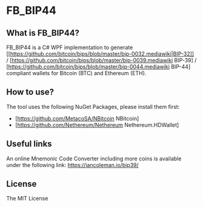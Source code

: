 # FB_BIP44

## What is FB_BIP44?
FB_BIP44 is a C# WPF implementation to generate [[https://github.com/bitcoin/bips/blob/master/bip-0032.mediawiki|BIP-32]] / [https://github.com/bitcoin/bips/blob/master/bip-0039.mediawiki BIP-39] / [https://github.com/bitcoin/bips/blob/master/bip-0044.mediawiki BIP-44] compliant wallets for Bitcoin (BTC) and Ethereum (ETH).

## How to use?
The tool uses the following NuGet Packages, please install them first:
- [https://github.com/MetacoSA/NBitcoin NBitcoin]
- [https://github.com/Nethereum/Nethereum Nethereum.HDWallet]

## Useful links
An online Mnemonic Code Converter including more coins is available under the following link: https://iancoleman.io/bip39/

## License
The MIT License
